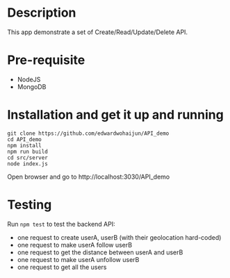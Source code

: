 # Description
This app demonstrate a set of Create/Read/Update/Delete API.

# Pre-requisite
* NodeJS
* MongoDB

# Installation and get it up and running
```
git clone https://github.com/edwardwohaijun/API_demo
cd API_demo
npm install
npm run build
cd src/server
node index.js
```
Open browser and go to http://localhost:3030/API_demo

# Testing
Run `npm test` to test the backend API:
* one request to create userA, userB (with their geolocation hard-coded)
* one request to make userA follow userB
* one request to get the distance between userA and userB
* one request to make userA unfollow userB
* one request to get all the users

